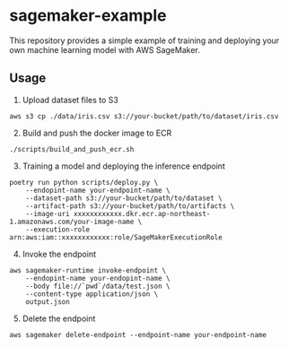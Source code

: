 # sagemaker-example

This repository provides a simple example of training and deploying your own machine learning model with AWS SageMaker.

## Usage

1. Upload dataset files to S3

```
aws s3 cp ./data/iris.csv s3://your-bucket/path/to/dataset/iris.csv
```

2. Build and push the docker image to ECR

```
./scripts/build_and_push_ecr.sh
```

3. Training a model and deploying the inference endpoint

```
poetry run python scripts/deploy.py \
    --endopint-name your-endpoint-name \
    --dataset-path s3://your-bucket/path/to/dataset \
    --artifact-path s3://your-bucket/path/to/artifacts \
    --image-uri xxxxxxxxxxxx.dkr.ecr.ap-northeast-1.amazonaws.com/your-image-name \
    --execution-role arn:aws:iam::xxxxxxxxxxxx:role/SageMakerExecutionRole
```

4. Invoke the endpoint

```
aws sagemaker-runtime invoke-endpoint \
    --endopint-name your-endopint-name \
    --body file://`pwd`/data/test.json \
    --content-type application/json \
    output.json
```

5. Delete the endpoint

```
aws sagemaker delete-endpoint --endpoint-name your-endpoint-name
```
